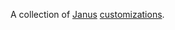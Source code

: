 A collection of [Janus](https://github.com/carlhuda/janus) [customizations](https://github.com/carlhuda/janus/wiki/Customization).
